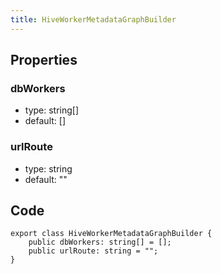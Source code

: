 ```yaml
---
title: HiveWorkerMetadataGraphBuilder
---
```


## Properties

### dbWorkers

-   type: string[]
-   default: []

### urlRoute

-   type: string
-   default: ""

## Code

```
export class HiveWorkerMetadataGraphBuilder {
    public dbWorkers: string[] = [];
    public urlRoute: string = "";
}
```
